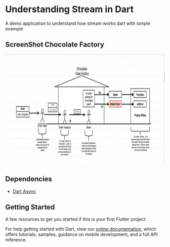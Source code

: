 # Understanding Stream in Dart

A demo application to understand how stream works dart with simple example


## ScreenShot Chocolate Factory

<img src="https://github.com/Zishanr/StreamBasicDart/blob/master/screenshot/Screenshot%202018-12-28%20at%209.53.45%20PM.png" width="800" height="350">

## Dependencies

* [Dart Async](https://github.com/dart-lang/async)


## Getting Started


A few resources to get you started if this is your first Flutter project:

For help getting started with Dart, view our
[online documentation](https://www.dartlang.org/), which offers tutorials,
samples, guidance on mobile development, and a full API reference.
